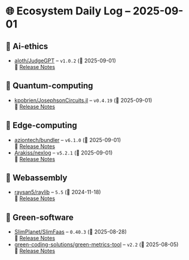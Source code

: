 # 🌐 Ecosystem Daily Log – 2025-09-01

## 🔹 Ai-ethics
- [aloth/JudgeGPT](https://github.com/aloth/JudgeGPT/releases/tag/v1.0.2) – `v1.0.2` (📅 2025-09-01)  
  🔗 [Release Notes](https://github.com/aloth/JudgeGPT/releases/tag/v1.0.2)

## 🔹 Quantum-computing
- [kpobrien/JosephsonCircuits.jl](https://github.com/kpobrien/JosephsonCircuits.jl/releases/tag/v0.4.19) – `v0.4.19` (📅 2025-09-01)  
  🔗 [Release Notes](https://github.com/kpobrien/JosephsonCircuits.jl/releases/tag/v0.4.19)

## 🔹 Edge-computing
- [aziontech/bundler](https://github.com/aziontech/bundler/releases/tag/v6.1.0) – `v6.1.0` (📅 2025-09-01)  
  🔗 [Release Notes](https://github.com/aziontech/bundler/releases/tag/v6.1.0)
- [Arakiss/nexlog](https://github.com/Arakiss/nexlog/releases/tag/v5.2.1) – `v5.2.1` (📅 2025-09-01)  
  🔗 [Release Notes](https://github.com/Arakiss/nexlog/releases/tag/v5.2.1)

## 🔹 Webassembly
- [raysan5/raylib](https://github.com/raysan5/raylib/releases/tag/5.5) – `5.5` (📅 2024-11-18)  
  🔗 [Release Notes](https://github.com/raysan5/raylib/releases/tag/5.5)

## 🔹 Green-software
- [SlimPlanet/SlimFaas](https://github.com/SlimPlanet/SlimFaas/releases/tag/0.40.3) – `0.40.3` (📅 2025-08-28)  
  🔗 [Release Notes](https://github.com/SlimPlanet/SlimFaas/releases/tag/0.40.3)
- [green-coding-solutions/green-metrics-tool](https://github.com/green-coding-solutions/green-metrics-tool/releases/tag/v2.2) – `v2.2` (📅 2025-08-05)  
  🔗 [Release Notes](https://github.com/green-coding-solutions/green-metrics-tool/releases/tag/v2.2)